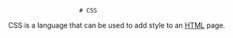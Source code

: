                         # CSS

CSS is a language that can be used to add style to an [HTML](/wiki/HTML) page.

        
        